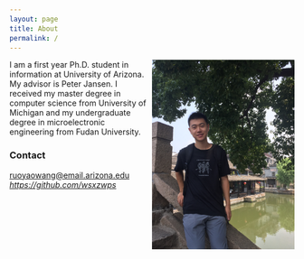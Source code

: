 ```yaml
---
layout: page
title: About
permalink: /
---
```

<img style="float:right; padding-left:10px" src="images/IMG_0440.JPG" width=50%>

I am a first year Ph.D. student in information at University of Arizona. My advisor is Peter Jansen. I received my master degree in computer science from University of Michigan and my undergraduate degree in microelectronic engineering from Fudan University.

### Contact
ruoyaowang@email.arizona.edu
<i class="svg-icon github"> https://github.com/wsxzwps</i>